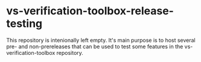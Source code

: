 # vs-verification-toolbox-release-testing
This repository is intenionally left empty.
It's main purpose is to host several pre- and non-prereleases that can be used to test some features in the vs-verification-toolbox repository.
 